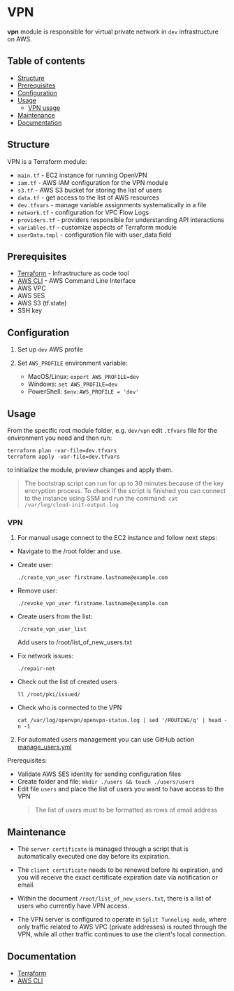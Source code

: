 # VPN

**vpn** module is responsible for virtual private network in `dev` infrastructure on AWS.

## Table of contents

- [Structure](#structure)
- [Prerequisites](#prerequisites)
- [Configuration](#configuration)
- [Usage](#usage)
   - [VPN usage](#VPN)
- [Maintenance](#maintenance)
- [Documentation](#documentation)

## Structure

VPN is a Terraform module:

- `main.tf` - EC2 instance for running OpenVPN
- `iam.tf` - AWS IAM configuration for the VPN module
- `s3.tf` - AWS S3 bucket for storing the list of users
- `data.tf` - get access to the list of AWS resources
- `dev.tfvars` - manage variable assignments systematically in a file
- `network.tf` - configuration for VPC Flow Logs
- `providers.tf` - providers responsible for understanding API interactions
- `variables.tf` - customize aspects of Terraform module
- `userData.tmpl` - configuration file with user_data field

## Prerequisites

- [Terraform](https://developer.hashicorp.com/terraform/downloads) - Infrastructure as code tool
- [AWS CLI](https://docs.aws.amazon.com/cli/latest/userguide/getting-started-install.html) - AWS Command Line Interface
- AWS VPC 
- AWS SES
- AWS S3 (tf.state)
- SSH key

## Configuration

1. Set up `dev` AWS profile


2. Set `AWS_PROFILE` environment variable:

   - MacOS/Linux: `export AWS_PROFILE=dev`
   - Windows: `set AWS_PROFILE=dev`
   - PowerShell: `$env:AWS_PROFILE = 'dev'`

## Usage

From the specific root module folder, e.g. `dev/vpn` edit `.tfvars` file for the environment you need and then run:

```shell
terraform plan -var-file=dev.tfvars
terraform apply -var-file=dev.tfvars
```

to initialize the module, preview changes and apply them.

   > The bootstrap script can run for up to 30 minutes because of the key encryption process. To check if the script is finished you can connect to the instance using SSM and run the command: `cat /var/log/cloud-init-output.log`

### VPN

1. For manual usage connect to the EC2 instance and follow next steps:

- Navigate to the /root folder and use.

- Create user:
   ```shell
   ./create_vpn_user firstname.lastname@example.com
   ```
- Remove user:
   ```shell
   ./revoke_vpn_user firstname.lastname@example.com
   ```
- Create users from the list:
   ```shell
   ./create_vpn_user_list
   ```
   Add users to /root/list_of_new_users.txt
- Fix network issues:
   ```shell
   ./repair-net
   ```
- Check out the list of created users
   ```shell
   ll /root/pki/issued/
   ```
- Check who is connected to the VPN
   ```shell
   cat /var/log/openvpn/openvpn-status.log | sed '/ROUTING/q' | head -n -1
   ```

2. For automated users management you can use GitHub action [manage_users.yml]()

Prerequisites:

- Validate AWS SES identity for sending configuration files
- Create folder and file: `mkdir ./users && touch ./users/users`
- Edit file `users` and place the list of users you want to have access to the VPN
   > The list of users must to be formatted as rows of email address

## Maintenance

- The `server certificate` is managed through a script that is automatically executed one day before its expiration. 

- The `client certificate` needs to be renewed before its expiration, and you will receive the exact certificate expiration date via notification or email.

- Within the document `/root/list_of_new_users.txt`, there is a list of users who currently have VPN access.

- The VPN server is configured to operate in `Split Tunneling mode`, where only traffic related to AWS VPC (private addresses) is routed through the VPN, while all other traffic continues to use the client's local connection.

## Documentation

- [Terraform](https://developer.hashicorp.com/terraform/docs)
- [AWS CLI](https://docs.aws.amazon.com/cli/latest/userguide/cli-chap-welcome.html)
